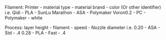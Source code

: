 

Filament: Printer - material type - material brand - color (Or other identifier)
i.e. Qidi - PLA - SunLu
     Marathon - ASA - Polymaker
     Voron0.2 - PC - Polymaker - white

Process: layer height - filament - speed - Nozzle diameter
i.e. 0.20 - ASA - Std - .4
     0.28 - PLA - Fast - .4
